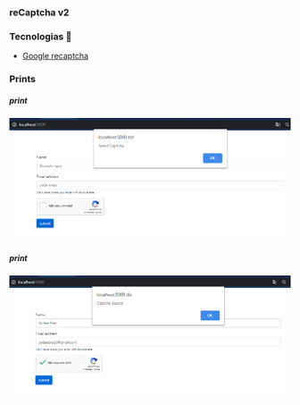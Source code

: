 ### reCaptcha v2

### Tecnologias 🚀

* [Google recaptcha](https://www.google.com/recaptcha/about/)

### Prints

##### print

![home](./images/01.png)

##### print

![table](./images/02.png)

